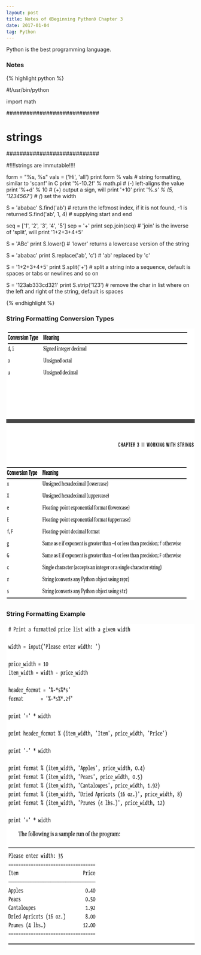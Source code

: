 ```yaml
---
layout: post
title: Notes of 《Beginning Python》 Chapter 3
date: 2017-01-04
tag: Python
---
```


Python is the best programming language.

### Notes

{% highlight python %}

#!/usr/bin/python

import math

############################
#         strings          #
############################

#!!!!strings are immutable!!!!

form = "%s, %s"
vals = ('Hi', 'all')
print form % vals # string formatting, similar to 'scanf' in C
print '%-10.2f' % math.pi # (-) left-aligns the value
print '%+d' % 10 # (+) output a sign, will print '+10'
print '%.*s' % (5, '1234567') # (*) set the width

S = 'ababac'
S.find('ab') # return the leftmost index, if it is not found, -1 is returned
S.find('ab', 1, 4) # supplying start and end

seq = ['1', '2', '3', '4', '5']
sep = '+'
print sep.join(seq) # 'join' is the inverse of 'split', will print '1+2+3+4+5'

S = 'ABc'
print S.lower() # 'lower' returns a lowercase version of the string

S = 'ababac'
print S.replace('ab', 'c') # 'ab' replaced by 'c'

S = '1+2+3+4+5'
print S.split('+') # split a string into a sequence, default is spaces or tabs or newlines and so on

S = '123ab333cd321'
print S.strip('123') # remove the char in list where on the left and right of the string, default is spaces

{% endhighlight %}

### String Formatting Conversion Types
<dev align = left>
  <img src="/images/posts/python3/1.png" height="724" width="738"> 
</dev>

### String Formatting Example
<img src="/images/posts/python3/2.png" height="871" width="657">  

